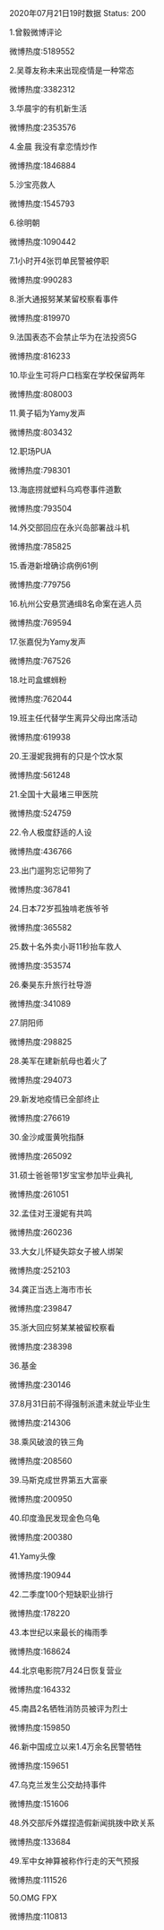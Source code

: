 2020年07月21日19时数据
Status: 200

1.曾毅微博评论

微博热度:5189552

2.吴尊友称未来出现疫情是一种常态

微博热度:3382312

3.华晨宇的有机新生活

微博热度:2353576

4.金晨 我没有拿恋情炒作

微博热度:1846884

5.沙宝亮救人

微博热度:1545793

6.徐明朝

微博热度:1090442

7.1小时开4张罚单民警被停职

微博热度:990283

8.浙大通报努某某留校察看事件

微博热度:819970

9.法国表态不会禁止华为在法投资5G

微博热度:816233

10.毕业生可将户口档案在学校保留两年

微博热度:808003

11.黄子韬为Yamy发声

微博热度:803432

12.职场PUA

微博热度:798301

13.海底捞就塑料乌鸡卷事件道歉

微博热度:793504

14.外交部回应在永兴岛部署战斗机

微博热度:785825

15.香港新增确诊病例61例

微博热度:779756

16.杭州公安悬赏通缉8名命案在逃人员

微博热度:769594

17.张嘉倪为Yamy发声

微博热度:767526

18.吐司盒螺蛳粉

微博热度:762044

19.班主任代替学生离异父母出席活动

微博热度:619938

20.王漫妮我拥有的只是个饮水泵

微博热度:561248

21.全国十大最堵三甲医院

微博热度:524759

22.令人极度舒适的人设

微博热度:436766

23.出门遛狗忘记带狗了

微博热度:367841

24.日本72岁孤独啃老族爷爷

微博热度:365582

25.数十名外卖小哥11秒抬车救人

微博热度:353574

26.秦昊东升旅行社导游

微博热度:341089

27.阴阳师

微博热度:298825

28.美军在建新航母也着火了

微博热度:294073

29.新发地疫情已全部终止

微博热度:276619

30.金沙咸蛋黄吮指酥

微博热度:265092

31.硕士爸爸带1岁宝宝参加毕业典礼

微博热度:261051

32.孟佳对王漫妮有共鸣

微博热度:260236

33.大女儿怀疑失踪女子被人绑架

微博热度:252103

34.龚正当选上海市市长

微博热度:239847

35.浙大回应努某某被留校察看

微博热度:238398

36.基金

微博热度:230146

37.8月31日前不得强制派遣未就业毕业生

微博热度:214306

38.乘风破浪的铁三角

微博热度:208560

39.马斯克成世界第五大富豪

微博热度:200950

40.印度渔民发现金色乌龟

微博热度:200380

41.Yamy头像

微博热度:190944

42.二季度100个短缺职业排行

微博热度:178220

43.本世纪以来最长的梅雨季

微博热度:168624

44.北京电影院7月24日恢复营业

微博热度:164332

45.南昌2名牺牲消防员被评为烈士

微博热度:159850

46.新中国成立以来1.4万余名民警牺牲

微博热度:159651

47.乌克兰发生公交劫持事件

微博热度:151606

48.外交部斥外媒捏造假新闻挑拨中欧关系

微博热度:133684

49.军中女神算被称作行走的天气预报

微博热度:111526

50.OMG FPX

微博热度:110813

